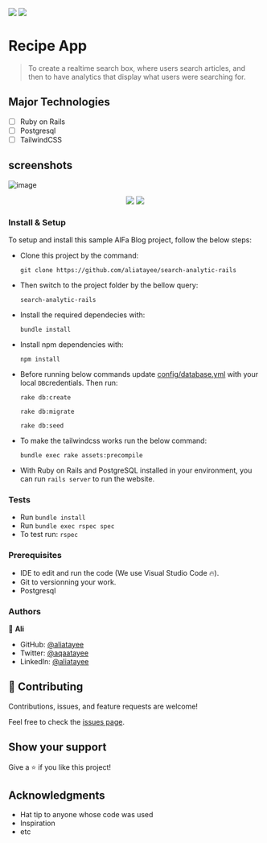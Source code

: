 ![](https://img.shields.io/badge/Ali-Atayee-gree?labelColor=red)&nbsp;![](https://img.shields.io/badge/Helpjuice-blue?labelColor=blue)&nbsp;

# Recipe App

> To create a realtime search box, where users search articles, and then to have analytics that display what users were searching for. 

## Major Technologies
- [ ] Ruby on Rails
- [ ] Postgresql
- [ ] TailwindCSS

## screenshots
![image](https://user-images.githubusercontent.com/74867463/205667659-58455ff3-47f3-40a0-9e95-f0aa6c162d75.png)
<p align="center">
  <img src="https://user-images.githubusercontent.com/74867463/205668526-bd915562-db7c-472b-b629-dca1d85fd254.png" />
  <img src="https://user-images.githubusercontent.com/74867463/205668349-c7ff04a2-bd30-4e5f-b324-c205cf82527e.png" />
</p>

### Install & Setup

To setup and install this sample AlFa Blog project, follow the below steps:
- Clone this project by the command: 
  ```
  git clone https://github.com/aliatayee/search-analytic-rails
  ```

- Then switch to the project folder by the bellow query:

  ```
  search-analytic-rails
  ```

- Install the required dependecies with:
  ```
  bundle install
  ```
- Install npm dependencies with: 
  ```
  npm install
  ```
- Before running below commands update [config/database.yml](./config/database.yml) with your local `DB`credentials. Then run:
    ```
    rake db:create
    ```
    ```
    rake db:migrate
    ```
    ```
    rake db:seed
    ```
- To make the tailwindcss works run the below command:
    ```
    bundle exec rake assets:precompile
    ```

- With Ruby on Rails and PostgreSQL installed in your environment, you can run `rails server` to run the website.
### Tests

- Run `bundle install`
- Run `bundle exec rspec spec`
- To test run: `rspec`

### Prerequisites

- IDE to edit and run the code (We use Visual Studio Code 🔥).
- Git to versionning your work.
- Postgresql

### Authors
👤 **Ali**

- GitHub: [@aliatayee](https://github.com/aliatayee)
- Twitter: [@aqaatayee](https://twitter.com/aqaatayee)
- LinkedIn: [@aliatayee](https://www.linkedin.com/in/aliatayee/)


## 🤝 Contributing
Contributions, issues, and feature requests are welcome!

Feel free to check the [issues page](../../issues/).

## Show your support
Give a ⭐️ if you like this project!

## Acknowledgments
- Hat tip to anyone whose code was used
- Inspiration
- etc
